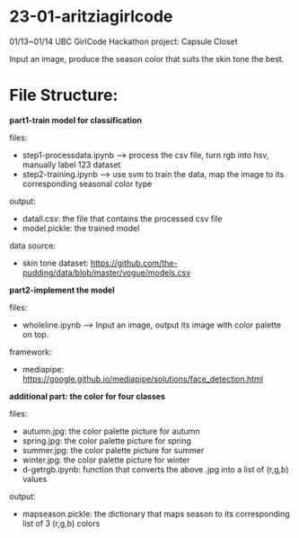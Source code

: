 # 23-01-aritziagirlcode

01/13~01/14 UBC GirlCode Hackathon project: Capsule Closet

Input an image, produce the season color that suits the skin tone the best.

# File Structure:

**part1-train model for classification**

files: 
 - step1-processdata.ipynb
 --> process the csv file, turn rgb into hsv, manually label 123 dataset
 - step2-training.ipynb
 --> use svm to train the data, map the image to its corresponding seasonal color type 

output: 
 - datall.csv: the file that contains the processed csv file
 - model.pickle: the trained model

data source: 
 - skin tone dataset: https://github.com/the-pudding/data/blob/master/vogue/models.csv

**part2-implement the model**

files:
 - wholeline.ipynb
 --> Input an image, output its image with color palette on top.

framework:
 - mediapipe: https://google.github.io/mediapipe/solutions/face_detection.html

**additional part: the color for four classes**

files:
 - autumn.jpg: the color palette picture for autumn
 - spring.jpg: the color palette picture for spring
 - summer.jpg: the color palette picture for summer
 - winter.jpg: the color palette picture for winter
 - d-getrgb.ipynb: function that converts the above .jpg into a list of (r,g,b) values

output:
 - mapseason.pickle: the dictionary that maps season to its corresponding list of 3 (r,g,b) colors




